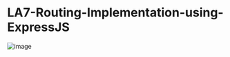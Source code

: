 # LA7-Routing-Implementation-using-ExpressJS
![image](https://github.com/NakshathraP/LA7-Routing-Implementation-using-ExpressJS/assets/119211023/70d031a8-b630-4d53-a821-b152b05d75ae)

